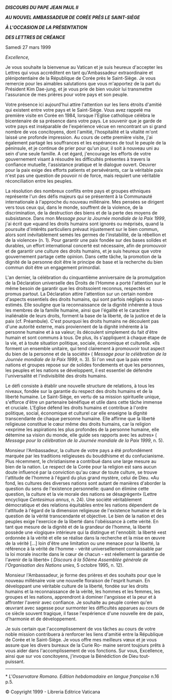 ***DISCOURS DU PAPE JEAN PAUL II***

***AU NOUVEL AMBASSADEUR DE CORÉE PRÈS LE SAINT-SIÈGE***

***À L'OCCASION DE LA PRÉSENTATION***

***DES LETTRES DE CRÉANCE***

Samedi 27 mars 1999

*Excellence,*

Je vous souhaite la bienvenue au Vatican et je suis heureux d'accepter les Lettres qui vous accréditent en tant qu'Ambassadeur extraordinaire et plénipotentiaire de la République de Corée près le Saint-Siège. Je vous remercie pour les aimables salutations que vous m'apportez de la part du Président Kim Dae-jung, et je vous prie de bien vouloir lui transmettre l'assurance de mes prières pour votre pays et son peuple.

Votre présence ici aujourd'hui attire l'attention sur les liens étroits d'amitié qui existent entre votre pays et le Saint-Siège. Vous avez rappelé ma première visite en Corée en 1984, lorsque l'Eglise catholique célébra le bicentenaire de sa présence dans votre pays. Le souvenir que je garde de votre pays est inséparable de l'expérience vécue en rencontrant un si grand nombre de vos concitoyens, dont l'amitié, l'hospitalité et la vitalité m'ont laissé une profonde impression. Au cours de cette première visite, j'ai également partagé les souffrances et les espérances de tout le peuple de la péninsule, et je continue de prier pour qu'un jour, il soit à nouveau uni au sein d'une seule famille. A cet égard, j'encourage les efforts de votre gouvernement visant à résoudre les difficultés présentes à travers la confiance mutuelle, l'assistance pratique et le dialogue ouvert. Oeuvrer pour la paix exige des efforts patients et persévérants, car la véritable paix n'est pas une question de pouvoir ni de force, mais requiert une véritable réconciliation entre les peuples.

La résolution des nombreux conflits entre pays et groupes ethniques représente l'un des défis majeurs qui se présentent à la Communauté internationale à l'approche du nouveau millénaire. Mes pensées se dirigent vers tous ceux qui, dans le monde, souffrent de la violence, de la discrimination, de la destruction des biens et de la perte des moyens de subsistance. Dans mon *Message pour la Journée mondiale de la Paix 1999*, j'ai écrit que «quand les droits humains sont ignorés ou méprisés, quand la poursuite d'intérêts particuliers prévaut injustement sur le bien commun, alors sont inévitablement semés les germes de l'instabilité, de la rébellion et de la violence» (n. 1). Pour garantir une paix fondée sur des bases solides et durables, un effort international concerté est nécessaire, afin de promouvoir et de garantir une culture des droits humains, et je suis heureux que votre gouvernement partage cette opinion. Dans cette tâche, la promotion de la dignité de la personne doit être le principe de base et la recherche du bien commun doit être un engagement primordial.

L'an dernier, la célébration du cinquantième anniversaire de la promulgation de la Déclaration universelle des Droits de l'Homme a porté l'attention sur le même besoin de garantir que les droitssoient reconnus, respectés et promus partout. La Déclaration attire l'attention sur un certain nombre d'aspects essentiels des droits humains, qui sont parfois négligés ou sous-estimés. Elle souligne que la reconnaissance de la dignité inhérente à tous les membres de la famille humaine, ainsi que l'égalité et le caractère inaliénable de leurs droits, forment la base de la liberté, de la justice et de la paix (cf. Préambule). C'est pourquoi les droits humains ne découlent pas d'une autorité externe, mais proviennent de la dignité inhérente à la personne humaine et à sa valeur; ils découlent simplement du fait d'être humain et sont communs à tous. De plus, ils s'appliquent à chaque étape de la vie, et à toute situation politique, sociale, économique et culturelle. «Ils forment un ensemble unitaire, qui tend clairement à promouvoir tout aspect du bien de la personne et de la société» ( *Message pour la célébration de la Journée mondiale de la Paix 1999*, n. 3). Si l'on veut que la paix entre nations et groupes repose sur de solides fondements et que les personnes, les peuples et les nations se développent, il est essentiel de défendre l'universalité et l'indivisiblité des droits humains.

Le défi consiste à établir une nouvelle structure de relations, à tous les niveaux, fondée sur la garantie du respect des droits humains et de la liberté humaine. Le Saint-Siège, en vertu de sa mission spirituelle unique, s'efforce d'être un partenaire bénéfique et utile dans cette tâche immense et cruciale. L'Eglise défend les droits humains et contribue à l'ordre politique, social, économique et culturel car elle enseigne la dignité transcendante de chaque personne humaine. Elle affirme que la liberté religieuse constitue le cœur même des droits humains, car la religion «exprime les aspirations les plus profondes de la personne humaine, elle détemine sa vision du monde, elle guide ses rapports avec les autres» ( *Message pour la célébration de la Journée mondiale de la Paix 1999*, n. 5).

Monsieur l'Ambassadeur, la culture de votre pays a été profondément marquée par les traditions religieuses du bouddhisme et du confucianisme. Plus récemment, le christianisme a contribué dans une large mesure au bien de la nation. Le respect de la Corée pour la religion est sans aucun doute influencé par la conviction qu'au cœur de toute culture, se trouve l'attitude de l'homme à l'égard du plus grand mystère, celui de Dieu. «Au fond, les cultures des diverses nations sont autant de manières d'aborder la question du sens de l'existence personnelle: quand on élimine cette question, la culture et la vie morale des nations se désagrègent» (Lettre encyclique *Centesimus annus*, n. 24). Une société véritablement démocratique et des relations équitables entre les nations dépendent de l'attitude à l'égard de la dimension religieuse de l'existence humaine et de la question de la vérité transcendante et objective. Le bien de la nation et des peuples exige l'exercice de la liberté dans l'obéissance à cette vérité. En tant que mesure de la dignité et de la grandeur de l'homme, la liberté possède une «logique» intérieure qui la distingue et l'ennoblit: la liberté «est ordonnée à la vérité et elle se réalise dans la recherche et la mise en œuvre de la vérité \[...\] loin d'être une limitation ou une menace pour la liberté, la référence à la vérité de l'homme - vérité universellement connaissable par la loi morale inscrite dans le cœur de chacun - est réellement la garantie de l'avenir de la liberté» ( *Discours à la 50ème Assemblée générale de l'Organisation des Nations unies*, 5 octobre 1995, n. 12).

Monsieur l'Ambassadeur, je forme des prières et des souhaits pour que le nouveau millénaire voie une nouvelle floraison de l'esprit humain. En développant une véritable culture de la liberté, fondée sur les droits humains et la reconnaissance de la vérité, les hommes et les femmes, les groupes et les nations, apprendront à dominer l'angoisse et la peur et à affronter l'avenir avec confiance. Je souhaite au peuple coréen qu'en œuvrant avec sagesse pour surmonter les difficultés apparues au cours de ce siècle souvent tragique, il fasse l'expérience d'une nouvelle ère de paix, d'harmonie et de développement.

Je suis certain que l'accomplissement de vos tâches au cours de votre noble mission contribuera à renforcer les liens d'amitié entre la République de Corée et le Saint-Siège. Je vous offre mes meilleurs vœux et je vous assure que les divers bureaux de la Curie Ro- maine seront toujours prêts à vous aider dans l'accomplissement de vos fonctions. Sur vous, Excellence, ainsi que sur vos concitoyens, j'invoque la Bénédiction de Dieu tout-puissant.

* * *

\* *L'Osservatore Romano. Edition hebdomadaire en langue française* n.16 p.5.

© Copyright 1999 - Libreria Editrice Vaticana